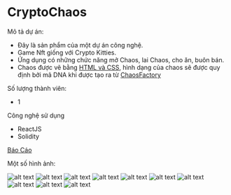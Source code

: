 # CryptoChaos

Mô tả dự án:
- Đây là sản phẩm của một dự án công nghệ.
- Game Nft giống với Crypto Kitties.
- Ứng dụng có những chức năng mở Chaos, lai Chaos, cho ăn, buôn bán.
- Chaos được vẽ bằng [HTML và CSS](https://github.com/nakamanfc/Chaos/blob/main/src/Component/Chaos/Chaos.js), hình dạng của chaos sẽ được quy định bởi mã DNA khi được tạo ra từ [ChaosFactory](https://github.com/nakamanfc/Chaos/blob/main/contracts/chaosFactory.sol)

Số lượng thành viên:
- 1

Công nghệ sử dụng
- ReactJS 
- Solidity

[Báo Cáo](https://docs.google.com/document/d/1zW2MQsAJW-STfZ8p_tzTcvDLcCbMH46Nm3AabOlqb3U/edit?usp=sharing)

Một số hình ảnh:

![alt text](https://github.com/nakamanfc/Chaos/blob/main/Untitled.png)
![alt text](https://github.com/nakamanfc/Chaos/blob/main/1Untitled.png)
![alt text](https://github.com/nakamanfc/Chaos/blob/main/2Untitled.png)
![alt text](https://github.com/nakamanfc/Chaos/blob/main/3Untitled.png)
![alt text](https://github.com/nakamanfc/Chaos/blob/main/4Untitled.png)
![alt text](https://github.com/nakamanfc/Chaos/blob/main/5Untitled.png)
![alt text](https://github.com/nakamanfc/Chaos/blob/main/6Untitled.png)
![alt text](https://github.com/nakamanfc/Chaos/blob/main/7Untitled.png)
![alt text](https://github.com/nakamanfc/Chaos/blob/main/8Untitled.png)
![alt text](https://github.com/nakamanfc/Chaos/blob/main/10Untitled.png)
